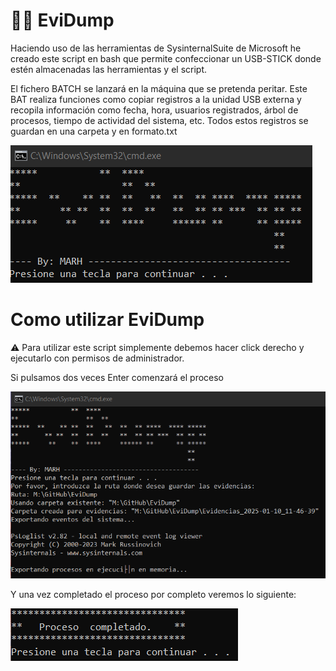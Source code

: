 # 💾🔎 EviDump

Haciendo uso de las herramientas de SysinternalSuite de Microsoft he creado este script en bash que permite confeccionar un USB-STICK donde estén almacenadas las herramientas y el script.

El fichero BATCH se lanzará en la máquina que se pretenda peritar. Este BAT realiza funciones como copiar registros a la unidad USB externa y recopila información como fecha, hora, usuarios registrados, árbol de procesos, tiempo de actividad del sistema, etc. Todos estos registros se guardan en una carpeta y en formato.txt

![Pantalla principal de la herramienta](img/foto1.png)

# Como utilizar EviDump 

⚠️ Para utilizar este script simplemente debemos hacer click derecho y ejecutarlo con permisos de administrador.

Si pulsamos dos veces Enter comenzará el proceso 

![Comienzan a generarse las evidencias](img/foto2.png)

Y una vez completado el proceso por completo veremos lo siguiente: 
 
![Finalización del proceso](img/foto3.png)
